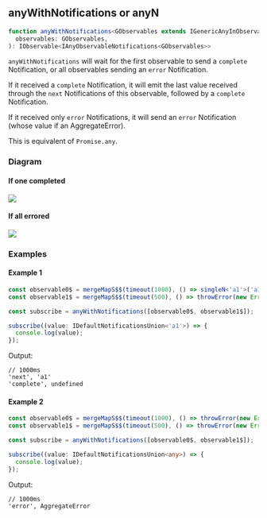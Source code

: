 ## anyWithNotifications or anyN

```ts
function anyWithNotifications<GObservables extends IGenericAnyInObservables>(
  observables: GObservables,
): IObservable<IAnyObservableNotifications<GObservables>>
```

`anyWithNotifications` will wait for the first observable to send a `complete` Notification,
or all observables sending an `error` Notification.

If it received a `complete` Notification, it will emit the last value received through the `next` Notifications of this observable,
followed by a `complete` Notification.

If it received only `error` Notifications, it will send an `error` Notification (whose value if an AggregateError).

This is equivalent of `Promise.any`.

### Diagram

#### If one completed

[![](https://mermaid.ink/img/pako:eNqdl8lu2zoUhl9FUFEgBVxD8-BFgTrDKmgXce9dVF1QEiUTpkiXotK4Rd69lGzFJDXY99JAEOd8Z-BP8pD5Y2Y0h-bKrOHPBpIM3iFQMlAlJCF7wDjK0B4Qbnw2QG3QtIbsGaQY1t-tHyqw1gFbAwA5_Iv49gvlqEAZ4IiSuvUZ-_uNFOiDGubrt01b2_rjp09jnisDMkZZQj5PAgS-8JUB7Dkmo9UeQw4TMmYXbqIMOdIcdY6VEHNhVpBVAOVC8j8JMYzE5FtYwcRciV9zWIAG88RcSKZ_AEOdEi3T-bSmFGS7ktGG5EfXX1skUhwdW_ueoQqwwy3FQo2OeHd_e3_78CAxNcwoyTWqECOXI3Eo1FehbY1vImth2Jb1fmHEwdIJPd-KI8uN338YFrGmLIdM83c8ESBo_aNJ_7cCRyMEbwHcpe_Enm2HgRcqAfraR_2jywWcJrARCy1rZLu2a1ljheqkJYZjj1SkgaxMb-Klb52GLVSd_CYXiBGBcj63G0o-tSDVKnYiWe9KaYOMTOsMDPZG2ulqn8yxG1p364HZOZmBGEp2II7qry0E-ewMCkr4A6gQPhyJJBGzYjBtsi3kRlW33xfGM2Q5IGBhtKcFa-5P6PfphNnB_kWWD6QQr7Wj9A5G7UfCiOiRqkzKOerM3VSnhMhwU4uVn1GyJ-QwA8FO_eERkd38oiOO4fSqw7yEj9fNHGScKkV1R9ePl4ET2EHkOJ67MMTXMAx8N3BtJ2rPU7iMLTsOrDDyXOU8HcNNK9nZtaORYlGlzjyq-75k8CDvW1QSgKcFONo3s0fjuDXoi6h2tom-caNN7n8r1YW9oASmdH8BIZTDQWXDjdVh6kTFBvVBrjGXlwY9d7ffMGcQBOOkltZrP0oPOj5MvjRVqkTUbzzRrIbxRF8FN7bltHeV-OH4_sKwll6sbErMn8Z8LyRwzkJ5StfkoN4N5--7XpFmOqZOPgKxleca02r-iMotnymt565A7gDbzSxhj31teI1yeAV5i1G2ax8o6r3n2oGrLzjcXCeNBKsCpUUWFoVElgzJtwduddKaQU7JSKhZUq9Q4zKG-HAWRRGJoWPqboTK4tIcHLRGphJdE5hZgu6tq0nk-44YOqT3ugGVYVDXLTX1xCkQxpvDHlpTjbAH7Kkrrgecc390Le_yK7L3c89-tnP2m3z89X6e5BcG1-fzz34f_0O6QHphXp8slIqMoslsrdtrQl7FPxLNPgcc3udIXIfmqgC4hgsTNJw-HUhmrjhrYA-d_qk7Ua9_ARDlLSY)](https://mermaid-js.github.io/mermaid-live-editor/edit#pako:eNqdl8lu2zoUhl9FUFEgBVxD8-BFgTrDKmgXce9dVF1QEiUTpkiXotK4Rd69lGzFJDXY99JAEOd8Z-BP8pD5Y2Y0h-bKrOHPBpIM3iFQMlAlJCF7wDjK0B4Qbnw2QG3QtIbsGaQY1t-tHyqw1gFbAwA5_Iv49gvlqEAZ4IiSuvUZ-_uNFOiDGubrt01b2_rjp09jnisDMkZZQj5PAgS-8JUB7Dkmo9UeQw4TMmYXbqIMOdIcdY6VEHNhVpBVAOVC8j8JMYzE5FtYwcRciV9zWIAG88RcSKZ_AEOdEi3T-bSmFGS7ktGG5EfXX1skUhwdW_ueoQqwwy3FQo2OeHd_e3_78CAxNcwoyTWqECOXI3Eo1FehbY1vImth2Jb1fmHEwdIJPd-KI8uN338YFrGmLIdM83c8ESBo_aNJ_7cCRyMEbwHcpe_Enm2HgRcqAfraR_2jywWcJrARCy1rZLu2a1ljheqkJYZjj1SkgaxMb-Klb52GLVSd_CYXiBGBcj63G0o-tSDVKnYiWe9KaYOMTOsMDPZG2ulqn8yxG1p364HZOZmBGEp2II7qry0E-ewMCkr4A6gQPhyJJBGzYjBtsi3kRlW33xfGM2Q5IGBhtKcFa-5P6PfphNnB_kWWD6QQr7Wj9A5G7UfCiOiRqkzKOerM3VSnhMhwU4uVn1GyJ-QwA8FO_eERkd38oiOO4fSqw7yEj9fNHGScKkV1R9ePl4ET2EHkOJ67MMTXMAx8N3BtJ2rPU7iMLTsOrDDyXOU8HcNNK9nZtaORYlGlzjyq-75k8CDvW1QSgKcFONo3s0fjuDXoi6h2tom-caNN7n8r1YW9oASmdH8BIZTDQWXDjdVh6kTFBvVBrjGXlwY9d7ffMGcQBOOkltZrP0oPOj5MvjRVqkTUbzzRrIbxRF8FN7bltHeV-OH4_sKwll6sbErMn8Z8LyRwzkJ5StfkoN4N5--7XpFmOqZOPgKxleca02r-iMotnymt565A7gDbzSxhj31teI1yeAV5i1G2ax8o6r3n2oGrLzjcXCeNBKsCpUUWFoVElgzJtwduddKaQU7JSKhZUq9Q4zKG-HAWRRGJoWPqboTK4tIcHLRGphJdE5hZgu6tq0nk-44YOqT3ugGVYVDXLTX1xCkQxpvDHlpTjbAH7Kkrrgecc390Le_yK7L3c89-tnP2m3z89X6e5BcG1-fzz34f_0O6QHphXp8slIqMoslsrdtrQl7FPxLNPgcc3udIXIfmqgC4hgsTNJw-HUhmrjhrYA-d_qk7Ua9_ARDlLSY)

#### If all errored

[![](https://mermaid.ink/img/pako:eNqdl0uPmzoUgP8KoqqUkWjE-5FFpck8VqN2Mem9i9KFAUOsOHZqzHTSav57bUIm2ECSex0pM-R852n72Pwxc1pAc2HW8GcDSQ7vEagY2KYkJTvAOMrRDhBu3BqgNmhWQ_YCMgzr7_YPFVjqgKMBgOz_RXz9hXJUohxwREktdcZ-n_UM3ahmvn5bydiWnz5_HtNcGJAxyro_y5TcXgXepmQMErrC3zt6W1UMVoDDB_k8-35QtTpfP25kYKZlbiHbAlSIov5JiWGkJl_DLUzNhfi3gCVoME9Nqyf6BzDU5iqZVkeKMpBvKkYbUhxUf60Rh52ilO8Y2gK2v6OYsgPx4eHu4e7xscfUMKek0KhSjKJviUNRXxVa13gW25bh2PZHy0jCuRv5gZ3Etpd8vBkGsaSsgEzTd31hIJT68aT-e4CjFsJ3A948cBPfcaLQjxQDx9hH9ePLAXQJrOAr79fI8RzPtscC1UlbDNcZiUgDWZXNknlgd8MRVZ186geIEYF9f147FH9qQKpUrESy3FS9BTKS1gkYrI2sravTiRMvsu-XA7HbiYEYincgdsavNQTF2QxKSvgj2CK8PxBpKrJiMGvyNeTGtpbPlvECWQEIsAy5W7Cm_ox-dzvMCXev_fKBDOKltpU-wFh-ehgRXVAtk7KPWnGb6lQhctzUYubPVPJI9M0MCtb1hydENucnHXEMp2cdFhV8ui5zkHOqBNVu3SCZh27ohLHr-p5liMcoCgMv9Bw3lvspmie2k4R2FPuesp8O5qYr2cq1rZFhEaXOPKnrXnTefX_doooAPF2Ag3x1dmsclgZ9FdGebaLv3GiT-9-Vas1eqASmdHcBIZTDQWTDhdViaqJigQag0JjLU4Ne2sNx6DMMw3FSc-vLj9KDDlePL802UyzqJ55oVkN7oq-CmWO78qwSX24QWIY99xNlUWL-PKZ7wYF7KpSvdE0O6s0w_8DzyyzXMTX5GCR2UWiMrPkTqtb8TGhH7grkHrDNmSk8Yl8bXqMCXkHeYZRv5AVFPfc8J_T0CYer60rTg9UCZWUelWWPrBjqnx5Y1klrBgUlI6bOknqEGpczxIdZlGUsho6pqxEqk0sLsNcamUq0TeDMFByulmqJgsAVQ4f0XjegcgzqWlJTV5wSYbza76A91QiPgDN1xB0B99QfPdu_fIs86nknPcc96U1e_o56fk8vCq_3F5z0Pv0Hd2Hvhnm9s6gXZBxPepNqbyl5Ey8Sza6QLxsFEsehuSgBrqFlgobT5z3JzQVnDTxC3WtbR739BfNzIcU)](https://mermaid-js.github.io/mermaid-live-editor/edit#pako:eNqdl0uPmzoUgP8KoqqUkWjE-5FFpck8VqN2Mem9i9KFAUOsOHZqzHTSav57bUIm2ECSex0pM-R852n72Pwxc1pAc2HW8GcDSQ7vEagY2KYkJTvAOMrRDhBu3BqgNmhWQ_YCMgzr7_YPFVjqgKMBgOz_RXz9hXJUohxwREktdcZ-n_UM3ahmvn5bydiWnz5_HtNcGJAxyro_y5TcXgXepmQMErrC3zt6W1UMVoDDB_k8-35QtTpfP25kYKZlbiHbAlSIov5JiWGkJl_DLUzNhfi3gCVoME9Nqyf6BzDU5iqZVkeKMpBvKkYbUhxUf60Rh52ilO8Y2gK2v6OYsgPx4eHu4e7xscfUMKek0KhSjKJviUNRXxVa13gW25bh2PZHy0jCuRv5gZ3Etpd8vBkGsaSsgEzTd31hIJT68aT-e4CjFsJ3A948cBPfcaLQjxQDx9hH9ePLAXQJrOAr79fI8RzPtscC1UlbDNcZiUgDWZXNknlgd8MRVZ186geIEYF9f147FH9qQKpUrESy3FS9BTKS1gkYrI2sravTiRMvsu-XA7HbiYEYincgdsavNQTF2QxKSvgj2CK8PxBpKrJiMGvyNeTGtpbPlvECWQEIsAy5W7Cm_ox-dzvMCXev_fKBDOKltpU-wFh-ehgRXVAtk7KPWnGb6lQhctzUYubPVPJI9M0MCtb1hydENucnHXEMp2cdFhV8ui5zkHOqBNVu3SCZh27ohLHr-p5liMcoCgMv9Bw3lvspmie2k4R2FPuesp8O5qYr2cq1rZFhEaXOPKnrXnTefX_doooAPF2Ag3x1dmsclgZ9FdGebaLv3GiT-9-Vas1eqASmdHcBIZTDQWTDhdViaqJigQag0JjLU4Ne2sNx6DMMw3FSc-vLj9KDDlePL802UyzqJ55oVkN7oq-CmWO78qwSX24QWIY99xNlUWL-PKZ7wYF7KpSvdE0O6s0w_8DzyyzXMTX5GCR2UWiMrPkTqtb8TGhH7grkHrDNmSk8Yl8bXqMCXkHeYZRv5AVFPfc8J_T0CYer60rTg9UCZWUelWWPrBjqnx5Y1klrBgUlI6bOknqEGpczxIdZlGUsho6pqxEqk0sLsNcamUq0TeDMFByulmqJgsAVQ4f0XjegcgzqWlJTV5wSYbza76A91QiPgDN1xB0B99QfPdu_fIs86nknPcc96U1e_o56fk8vCq_3F5z0Pv0Hd2Hvhnm9s6gXZBxPepNqbyl5Ey8Sza6QLxsFEsehuSgBrqFlgobT5z3JzQVnDTxC3WtbR739BfNzIcU)

### Examples

#### Example 1

```ts
const observable0$ = mergeMapS$$(timeout(1000), () => singleN<'a1'>('a1'));
const observable1$ = mergeMapS$$(timeout(500), () => throwError(new Error(`Failed`)));

const subscribe = anyWithNotifications([observable0$, observable1$]);

subscribe((value: IDefaultNotificationsUnion<'a1'>) => {
  console.log(value);
});
```

Output:

```text
// 1000ms
'next', 'a1'
'complete', undefined
```

#### Example 2

```ts
const observable0$ = mergeMapS$$(timeout(1000), () => throwError(new Error(`Failed A`)));
const observable1$ = mergeMapS$$(timeout(500), () => throwError(new Error(`Failed B`)));

const subscribe = anyWithNotifications([observable0$, observable1$]);

subscribe((value: IDefaultNotificationsUnion<any>) => {
  console.log(value);
});
```

Output:

```text
// 1000ms
'error', AggregateError
```

